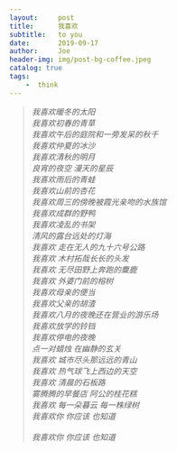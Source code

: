 ```yaml
---
layout:     post
title:      我喜欢
subtitle:   to you
date:       2019-09-17
author:     Joe
header-img: img/post-bg-coffee.jpeg
catalog: true
tags:
    -  think   
---
```


>*我喜欢暖冬的太阳*  
>*我喜欢初春的青草*  
>*我喜欢午后的庭院和一旁发呆的秋千*  
>*我喜欢仲夏的冰沙*  
>*我喜欢清秋的明月*  
>*良宵的夜空 漫天的星辰*  
>*我喜欢雨后的青蛙*  
>*我喜欢山前的杏花*  
>*我喜欢周三的傍晚被霞光亲吻的水族馆*  
>*我喜欢成群的野鸭*  
>*我喜欢凌乱的书架*  
>*清风的露台远处的灯海*  
>*我喜欢 走在无人的九十六号公路*  
>*我喜欢 木村拓哉长长的头发*  
>*我喜欢 无尽田野上奔跑的麋鹿*  
>*我喜欢 外婆门前的榕树*  
>*我喜欢母亲的便当*  
>*我喜欢父亲的胡渣*  
>*我喜欢八月的夜晚还在营业的游乐场*  
>*我喜欢放学的铃铛*  
>*我喜欢停电的夜晚*  
>*点一对蜡烛 在幽静的玄关*  
>*我喜欢 城市尽头那远远的青山*  
>*我喜欢 热气球飞上西边的天空*  
>*我喜欢 清晨的石板路*  
>*雾腾腾的早餐店 阿公的桂花糕*  
>*我喜欢 每一朵暮云 每一株绿树*  
>*我喜欢你 你应该 也知道*  
><br>
>*我喜欢你 你应该 也知道*  
